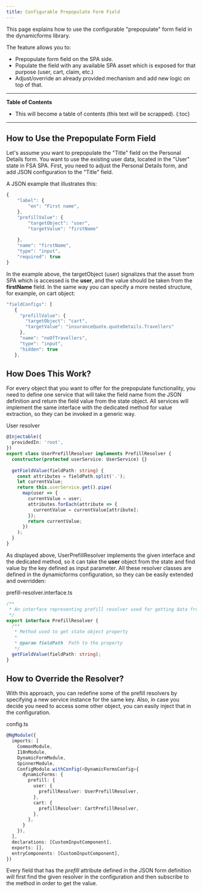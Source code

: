 ```yaml
---
title: Configurable Prepopulate Form Field 
---
```


This page explains how to use the configurable "prepopulate" form field in the dynamicforms library. 

The feature allows you to:

- Prepopulate form field on the SPA side.
- Populate the field with any available SPA asset which is exposed for that purpose (user, cart, claim, etc.)
- Adjust/override an already provided mechanism and add new logic on top of that.

***

**Table of Contents**

- This will become a table of contents (this text will be scrapped).
{:toc}

***

## How to Use the Prepopulate Form Field

Let's assume you want to prepopulate the "Title" field on the Personal Details form. You want to use the existing user data, located in the "User" state in FSA SPA. First, you need to adjust the Personal Details form, and add JSON configuration to the "Title" field.

A JSON example that illustrates this:

```typescript
{
    "label": {
        "en": "First name",
    },
    "prefillValue": {
        "targetObject": "user",
        "targetValue": "firstName"
 
    },
    "name": "firstName",
    "type": "input",
    "required": true
}
```

In the example above, the targetObject (user) signalizes that the asset from SPA which is accessed is the **user**, and the value should be taken from the **firstName** field. In the same way you can specify a more nested structure, for example, on cart object:

```typescript
"fieldConfigs": [
   {
     "prefillValue": {
       "targetObject": "cart",
       "targetValue": "insuranceQuote.quoteDetails.Travellers"
     },
     "name": "noOfTravellers",
     "type": "input",
     "hidden": true
   },
```

## How Does This Work?

For every object that you want to offer for the prepopulate functionality, you need to define one service that will take the field name from the JSON definition and return the field value from the state object. All services will implement the same interface with the dedicated method for value extraction, so they can be invoked in a generic way.

User resolver

```typescript
@Injectable({
  providedIn: 'root',
})
export class UserPrefillResolver implements PrefillResolver {
  constructor(protected userService: UserService) {}
 
  getFieldValue(fieldPath: string) {
    const attributes = fieldPath.split('.');
    let currentValue;
    return this.userService.get().pipe(
      map(user => {
        currentValue = user;
        attributes.forEach(attribute => {
          currentValue = currentValue[attribute];
        });
        return currentValue;
      })
    );
  }
}
```

As displayed above, UserPrefillResolver implements the given interface and the dedicated method, so it can take the **user** object from the state and find value by the key defined as input parameter. All these resolver classes are defined in the dynamicforms configuration, so they can be easily extended and overridden:

prefill-resolver.interface.ts

```typescript
/**
 * An interface representing prefill resolver used for getting data from application state.
 */
export interface PrefillResolver {
  /**
   * Method used to get state object property
   *
   * @param fieldPath  Path to the property
   */
  getFieldValue(fieldPath: string);
}
```

## How to Override the Resolver? 

With this approach, you can redefine some of the prefill resolvers by specifying a new service instance for the same key. Also, in case you decide you need to access some other object, you can easily inject that in the configuration. 

config.ts

```typescript
@NgModule({
  imports: [
    CommonModule,
    I18nModule,
    DynamicFormModule,
    SpinnerModule,
    ConfigModule.withConfig(<DynamicFormsConfig>{ 
      dynamicForms: {
        prefill: {
          user: {
            prefillResolver: UserPrefillResolver,
          },
          cart: {
            prefillResolver: CartPrefillResolver,
          },
        },
      }
    }),
  ],
  declarations: [CustomInputComponent],
  exports: [],
  entryComponents: [CustomInputComponent],
})
```

Every field that has the *prefill* attribute defined in the JSON form definition will first find the given resolver in the configuration and then subscribe to the method in order to get the value.